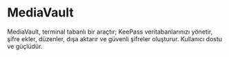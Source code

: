 # MediaVault
MediaVault, terminal tabanlı bir araçtır; KeePass veritabanlarınızı yönetir, şifre ekler, düzenler, dışa aktarır ve güvenli şifreler oluşturur. Kullanıcı dostu ve güçlüdür.
